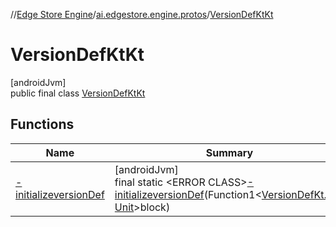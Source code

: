 //[Edge Store Engine](../../../index.md)/[ai.edgestore.engine.protos](../index.md)/[VersionDefKtKt](index.md)

# VersionDefKtKt

[androidJvm]\
public final class [VersionDefKtKt](index.md)

## Functions

| Name | Summary |
|---|---|
| [-initializeversionDef](-initializeversion-def.md) | [androidJvm]<br>final static &lt;ERROR CLASS&gt;[-initializeversionDef](-initializeversion-def.md)(Function1&lt;[VersionDefKt.Dsl](../-version-def-kt/-dsl/index.md), [Unit](https://kotlinlang.org/api/latest/jvm/stdlib/kotlin/-unit/index.html)&gt;block) |
